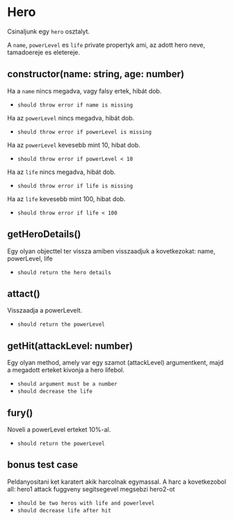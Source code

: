 # Hero


Csinaljunk egy `hero` osztalyt.

A `name`, `powerLevel` es `life` private propertyk ami, az adott hero neve, tamadoereje es eletereje.


## constructor(name: string, age: number)

Ha a `name` nincs megadva, vagy falsy ertek, hibát dob.

- `should throw error if name is missing`

Ha az `powerLevel` nincs megadva, hibát dob.

- `should throw error if powerLevel is missing`

Ha az `powerLevel` kevesebb mint 10, hibat dob.

- `should throw error if powerLevel < 10`

Ha az `life` nincs megadva, hibát dob.

- `should throw error if life is missing`

Ha az `life` kevesebb mint 100, hibat dob.

- `should throw error if life < 100`

## getHeroDetails()

Egy olyan objecttel ter vissza amiben visszaadjuk a kovetkezokat: name, powerLevel, life

- `should return the hero details`


## attact()

Visszaadja a powerLevelt.

- `should return the powerLevel`

## getHit(attackLevel: number)

Egy olyan method, amely var egy szamot (attackLevel) argumentkent, majd a megadott erteket kivonja a hero lifebol.

- `should argument must be a number`
- `should decrease the life`

## fury()

Noveli a powerLevel erteket 10%-al.

- `should return the powerLevel`


## bonus test case

Peldanyositani ket karatert akik harcolnak egymassal.
A harc a kovetkezobol all: hero1 attack fuggveny segitsegevel megsebzi hero2-ot

- `should be two heros with life and powerlevel`
- `should decrease life after hit`